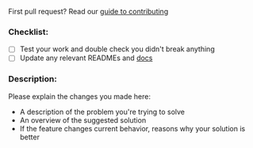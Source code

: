 First pull request? Read our [guide to contributing](http://docs.originprotocol.com/#contributing)

### Checklist:

- [ ] Test your work and double check you didn't break anything
- [ ] Update any relevant READMEs and [docs](https://github.com/OriginProtocol/docs)

### Description:

Please explain the changes you made here:

- A description of the problem you're trying to solve
- An overview of the suggested solution
- If the feature changes current behavior, reasons why your solution is better